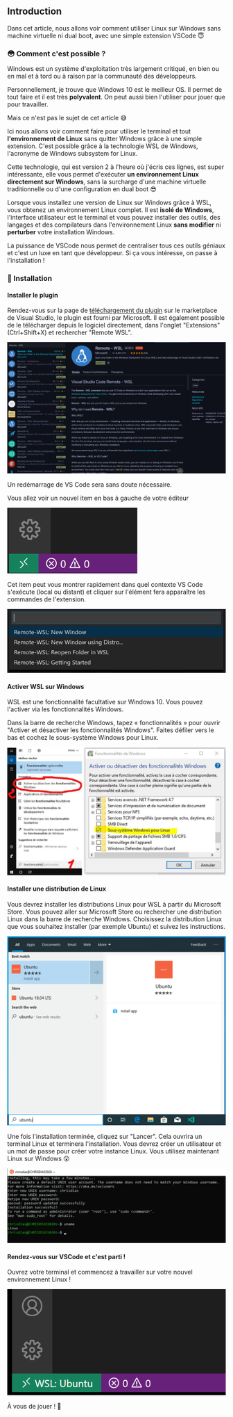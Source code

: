 ## Introduction

Dans cet article, nous allons voir comment utiliser Linux sur Windows sans machine virtuelle ni dual boot, avec une simple extension VSCode 😇

### 😳 Comment c'est possible ?

Windows est un système d'exploitation très largement critiqué, en bien ou en mal et à tord ou à raison par la communauté des développeurs.

Personnellement, je trouve que Windows 10 est le meilleur OS. Il permet de tout faire et il est très **polyvalent**. On peut aussi bien l'utiliser pour jouer que pour travailler.

Mais ce n'est pas le sujet de cet article 😅

Ici nous allons voir comment faire pour utiliser le terminal et tout **l'environnement de Linux** sans quitter Windows grâce à une simple extension. C'est possible grâce à la technologie  WSL de Windows, l'acronyme de Windows subsystem for Linux.

Cette technologie, qui est version 2 à l'heure où j'écris ces lignes, est super intéressante, elle vous permet d'exécuter **un environnement Linux directement sur Windows**, sans la surcharge d'une machine virtuelle traditionnelle ou d'une configuration en dual boot 😎

Lorsque vous installez une version de Linux sur Windows grâce à WSL, vous obtenez un environnement Linux complet. Il est **isolé de Windows**, l'interface utilisateur est le terminal et vous pouvez installer des outils, des langages et des compilateurs dans l'environnement Linux **sans modifier** ni **perturber** votre installation Windows.

La puissance de VSCode nous permet de centraliser tous ces outils géniaux et c'est un luxe en tant que développeur. Si ça vous intéresse, on passe à l'installation !

### 🔧 Installation

#### Installer le plugin

Rendez-vous sur la page de [téléchargement du plugin](https://marketplace.visualstudio.com/items?itemName=ms-vscode-remote.remote-wsl) sur le marketplace de Visual Studio, le plugin est fourni par Microsoft. Il est également possible de le télécharger depuis le logiciel directement, dans l'onglet "Extensions" (Ctrl+Shift+X) et rechercher "Remote WSL".

![DownloadRemoteWSL](resources/dl-remote-wsl.png)

Un redémarrage de VS Code sera sans doute nécessaire.

Vous allez voir un nouvel item en bas à gauche de votre éditeur

![RemoteStatusBar](resources/remote-status-bar.png)

Cet item peut vous montrer rapidement dans quel contexte VS Code s'exécute (local ou distant) et cliquer sur l'élément fera apparaître les commandes de l'extension.

![RemoteWSLCommands](resources/remote-wsl-commands.png)

#### Activer WSL sur Windows

WSL est une fonctionnalité facultative sur Windows 10. Vous pouvez l'activer via les fonctionnalités Windows.

Dans la barre de recherche Windows, tapez « fonctionnalités » pour ouvrir "Activer et désactiver les fonctionnalités Windows". Faites défiler vers le bas et cochez le sous-système Windows pour Linux.

![WindosFeatures](resources/windows-features.png)

#### Installer une distribution de Linux

Vous devrez installer les distributions Linux pour WSL à partir du Microsoft Store. Vous pouvez aller sur Microsoft Store ou rechercher une distribution Linux dans la barre de recherche Windows. Choisissez la distribution Linux que vous souhaitez installer (par exemple Ubuntu) et suivez les instructions.

![SelectDistro](resources/select-distro.png)

Une fois l'installation terminée, cliquez sur "Lancer". Cela ouvrira un terminal Linux et terminera l'installation. Vous devrez créer un utilisateur et un mot de passe pour créer votre instance Linux. Vous utilisez maintenant Linux sur Windows 😲

![SelectDistro](resources/linux-terminal.png)

#### Rendez-vous sur VSCode et c'est parti !

Ouvrez votre terminal et commencez à travailler sur votre nouvel environnement Linux !

![WSLStatusBar](resources/wsl-status-bar.png)

À vous de jouer ! 🥳